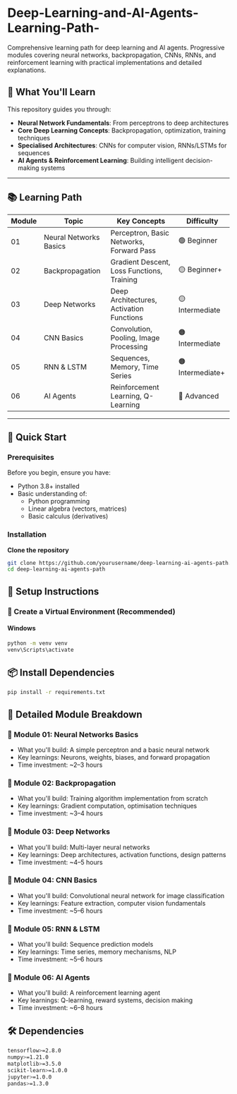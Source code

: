 # Deep-Learning-and-AI-Agents-Learning-Path-
Comprehensive learning path for deep learning and AI agents. Progressive modules covering neural networks, backpropagation, CNNs, RNNs, and reinforcement learning with practical implementations and detailed explanations.
## 🎯 What You'll Learn

This repository guides you through:

- **Neural Network Fundamentals**: From perceptrons to deep architectures  
- **Core Deep Learning Concepts**: Backpropagation, optimization, training techniques  
- **Specialised Architectures**: CNNs for computer vision, RNNs/LSTMs for sequences  
- **AI Agents & Reinforcement Learning**: Building intelligent decision-making systems  

---

## 📚 Learning Path

| Module | Topic                 | Key Concepts                                          | Difficulty     |
|--------|-----------------------|--------------------------------------------------------|----------------|
| 01     | Neural Networks Basics | Perceptron, Basic Networks, Forward Pass               | 🟢 Beginner     |
| 02     | Backpropagation        | Gradient Descent, Loss Functions, Training             | 🟡 Beginner+    |
| 03     | Deep Networks          | Deep Architectures, Activation Functions               | 🟡 Intermediate |
| 04     | CNN Basics             | Convolution, Pooling, Image Processing                 | 🟠 Intermediate |
| 05     | RNN & LSTM             | Sequences, Memory, Time Series                         | 🟠 Intermediate+|
| 06     | AI Agents              | Reinforcement Learning, Q-Learning                     | 🔴 Advanced     |

---

## 🚀 Quick Start

### Prerequisites

Before you begin, ensure you have:

- Python 3.8+ installed  
- Basic understanding of:
  - Python programming
  - Linear algebra (vectors, matrices)
  - Basic calculus (derivatives)

### Installation

 **Clone the repository**
```bash
git clone https://github.com/yourusername/deep-learning-ai-agents-path.git
cd deep-learning-ai-agents-path
```
## 🚀 Setup Instructions

### 🔧 Create a Virtual Environment (Recommended)

#### Windows
```bash
python -m venv venv
venv\Scripts\activate
```

## 📦 Install Dependencies
```bash
pip install -r requirements.txt
```
## 📖 Detailed Module Breakdown
### 🔸 Module 01: Neural Networks Basics
- What you'll build: A simple perceptron and a basic neural network
- Key learnings: Neurons, weights, biases, and forward propagation
- Time investment: ~2–3 hours

### 🔸 Module 02: Backpropagation
- What you'll build: Training algorithm implementation from scratch
- Key learnings: Gradient computation, optimisation techniques
- Time investment: ~3–4 hours

### 🔸 Module 03: Deep Networks
- What you'll build: Multi-layer neural networks
- Key learnings: Deep architectures, activation functions, design patterns
- Time investment: ~4–5 hours

### 🔸 Module 04: CNN Basics
- What you'll build: Convolutional neural network for image classification
- Key learnings: Feature extraction, computer vision fundamentals
- Time investment: ~5–6 hours

### 🔸 Module 05: RNN & LSTM
- What you'll build: Sequence prediction models
- Key learnings: Time series, memory mechanisms, NLP
- Time investment: ~5–6 hours

### 🔸 Module 06: AI Agents
- What you'll build: A reinforcement learning agent
- Key learnings: Q-learning, reward systems, decision making
- Time investment: ~6–8 hours

## 🛠️ Dependencies
```bash
tensorflow>=2.8.0  
numpy>=1.21.0  
matplotlib>=3.5.0  
scikit-learn>=1.0.0  
jupyter>=1.0.0  
pandas>=1.3.0
```
